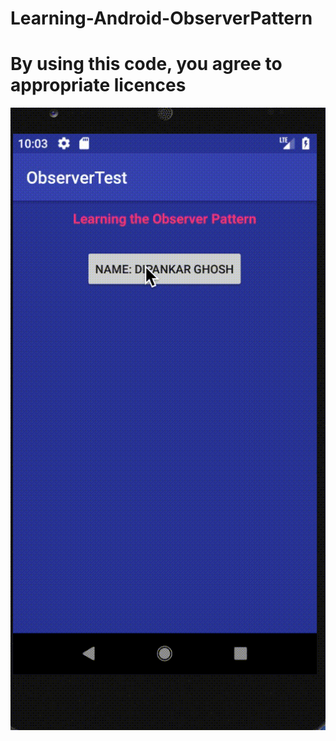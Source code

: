 # Learning-Android-ObserverPattern
# By using this code, you agree to appropriate licences

![Demo](https://github.com/dipankarghosh28/Learning-Android-ObserverPattern/blob/master/ObserverPattern.gif)
